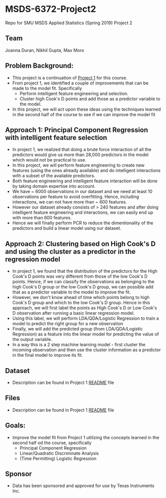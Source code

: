 # MSDS-6372-Project2
Repo for SMU MSDS Applied Statistics (Spring 2019) Project 2

## Team
Joanna Duran, Nikhil Gupta, Max Moro

##	Problem Background: 
*	This project is a continuation of [Project 1](https://github.com/ngupta23/MSDS-6372-Project1/tree/master/Presentation) for this course. 
* From project 1, we identified a couple of improvements that can be made to the model fit. Specifically
    - Perform intelligent feature engineering and selection.
    - Cluster high Cook's D points and add those as a predictor variable to the model.
* In this project, we will act upon these ideas using the techniques learned in the second half of the course to see if we can improve the model fit

## Approach 1: Principal Component Regression with intelligent feature selection
* In project 1, we realized that doing a brute force interaction of all the predictors would give us more than 28,000 predictors in the model which would not be practical to use.
* In this project, we will perform feature engineering to create new features (using the ones already available) and do intelligent interactions with a subset of the available predictors. 
* Both feature engineering and intelligent feature interaction will be done by taking domain expertise into account. 
* We have ~ 6000 observations in our dataset and we need at least 10 observations per feature to avoid overfitting. Hence, including interactions, we can not have more than ~ 600 features. 
* However our dataset already consists of > 240 features and after doing intelligent feature engineering and interactions, we can easily end up with more than 600 features.
* Hence we will finally perform PCR to reduce the dimentionality of the predictors and build a linear model using our dataset. 

## Approach 2: Clustering based on High Cook's D and using the cluster as a predictor in the regression model
* In project 1, we found that the distribution of the predictors for the High Cook's D points was very different from those of the low Cook's D points. Hence, if we can classify the observations as belonging to the high Cook's D group or the low Cook's D group, we can possible add that as a predictor variable to the model to improve the fit. 
* However, we don't know ahead of time which points belong to high Cook's D group and which to the low Cook's D group. Hence in this approach, we will first label the points as High Cook's D or Low Cook's D observation after running a basic linear regression model.
* Using this label, we will perform LDA/QDA/Logistic Regression to train a model to predict the right group for a new observation
 * Finally, we will add the predicted group (from LDA/QDA/Logistic Regression) as a feature into the linear model for predicting the value of the output variable.
 * In a way this is a 2 step machine learning model - first cluster the incoming observation and then use the cluster information as a predictor in the final model to improve its fit.
  
## Dataset
* Description can be found in Project 1 [README](https://github.com/ngupta23/MSDS-6372-Project1/blob/master/README.md) file

## Files
* Description can be found in Project 1 [README](https://github.com/ngupta23/MSDS-6372-Project1/blob/master/README.md) file
  
## Goals:
* Improve the model fit from Project 1 utilizing the concepts learned in the second half od the course, specifically
  - Principal Component Regression
  - Linear/Quadratic Discriminate Analysis
  - (Time Permitting) Logistic Regression
  
## Sponsor
* Data has been sponsored and approved for use by Texas Instruments Inc. 


